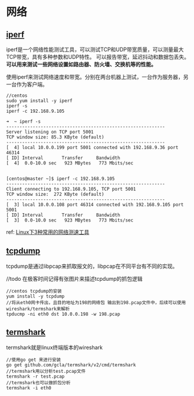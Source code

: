 # 网络

## [iperf](#iperf)
iperf是一个网络性能测试工具，可以测试TCP和UDP带宽质量，可以测量最大TCP带宽，具有多种参数和UDP特性。
可以报告带宽，延迟抖动和数据包丢失。**可以用来测试一些网络设置如路由器、防火墙、交换机等的性能。**

使用iperf来测试网络速度和带宽。分别在两台机器上测试，一台作为服务器，另一台作为客户端。
```
//centos
sudo yum install -y iperf
iperf -s 
iperf -c 192.168.9.105

➜  ~ iperf -s
------------------------------------------------------------
Server listening on TCP port 5001
TCP window size: 85.3 KByte (default)
------------------------------------------------------------
[  4] local 10.0.0.199 port 5001 connected with 192.168.9.36 port 46314
[ ID] Interval       Transfer     Bandwidth
[  4]  0.0-10.0 sec   923 MBytes   773 Mbits/sec


[centos@master ~]$ iperf -c 192.168.9.105
------------------------------------------------------------
Client connecting to 192.168.9.105, TCP port 5001
TCP window size:  272 KByte (default)
------------------------------------------------------------
[  3] local 10.0.0.108 port 46314 connected with 192.168.9.105 port 5001
[ ID] Interval       Transfer     Bandwidth
[  3]  0.0-10.0 sec   923 MBytes   773 Mbits/sec
```
ref: [Linux下3种常用的网络测速工具](https://juejin.cn/post/6844904152108105742)



## [tcpdump](tcpdump)

tcpdump是通过libpcap来抓取报文的，libpcap在不同平台有不同的实现。

//todo 在极客时间记得有张图片来描述tcpdump的抓包逻辑
```
//centos tcpdump的安装
yum install -y tcpdump 
//将从eth0网卡传出，且目的地址为198的网络包 输出到198.pcap文件中，后续可以使用wireshark/termshark来解析
tpducmp -ni eth0 dst 10.0.0.198 -w 198.pcap

```

## [termshark](termshark)
termshark就是linux终端版本的wireshark
```
//使用go get 来进行安装
go get github.com/gcla/termshark/v2/cmd/termshark
//termshark用以分析test.pcap文件
termshark -r test.pcap
//termshark也可以做抓包分析
termshark -i eth0 
```




